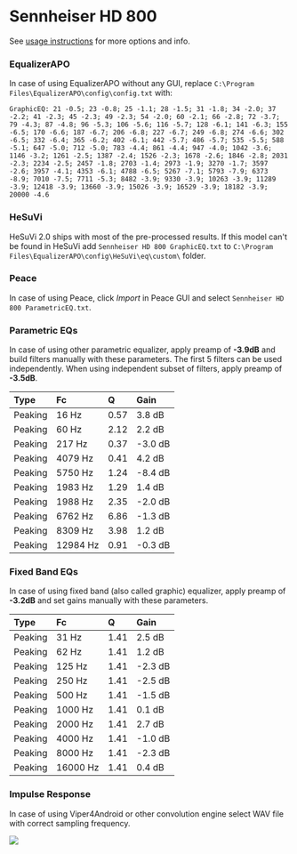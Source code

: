 # Sennheiser HD 800
See [usage instructions](https://github.com/jaakkopasanen/AutoEq#usage) for more options and info.

### EqualizerAPO
In case of using EqualizerAPO without any GUI, replace `C:\Program Files\EqualizerAPO\config\config.txt`
with:
```
GraphicEQ: 21 -0.5; 23 -0.8; 25 -1.1; 28 -1.5; 31 -1.8; 34 -2.0; 37 -2.2; 41 -2.3; 45 -2.3; 49 -2.3; 54 -2.0; 60 -2.1; 66 -2.8; 72 -3.7; 79 -4.3; 87 -4.8; 96 -5.3; 106 -5.6; 116 -5.7; 128 -6.1; 141 -6.3; 155 -6.5; 170 -6.6; 187 -6.7; 206 -6.8; 227 -6.7; 249 -6.8; 274 -6.6; 302 -6.5; 332 -6.4; 365 -6.2; 402 -6.1; 442 -5.7; 486 -5.7; 535 -5.5; 588 -5.1; 647 -5.0; 712 -5.0; 783 -4.4; 861 -4.4; 947 -4.0; 1042 -3.6; 1146 -3.2; 1261 -2.5; 1387 -2.4; 1526 -2.3; 1678 -2.6; 1846 -2.8; 2031 -2.3; 2234 -2.5; 2457 -1.8; 2703 -1.4; 2973 -1.9; 3270 -1.7; 3597 -2.6; 3957 -4.1; 4353 -6.1; 4788 -6.5; 5267 -7.1; 5793 -7.9; 6373 -8.9; 7010 -7.5; 7711 -5.3; 8482 -3.9; 9330 -3.9; 10263 -3.9; 11289 -3.9; 12418 -3.9; 13660 -3.9; 15026 -3.9; 16529 -3.9; 18182 -3.9; 20000 -4.6
```

### HeSuVi
HeSuVi 2.0 ships with most of the pre-processed results. If this model can't be found in HeSuVi add
`Sennheiser HD 800 GraphicEQ.txt` to `C:\Program Files\EqualizerAPO\config\HeSuVi\eq\custom\` folder.

### Peace
In case of using Peace, click *Import* in Peace GUI and select `Sennheiser HD 800 ParametricEQ.txt`.

### Parametric EQs
In case of using other parametric equalizer, apply preamp of **-3.9dB** and build filters manually
with these parameters. The first 5 filters can be used independently.
When using independent subset of filters, apply preamp of **-3.5dB**.

| Type    | Fc       |    Q | Gain    |
|:--------|:---------|:-----|:--------|
| Peaking | 16 Hz    | 0.57 | 3.8 dB  |
| Peaking | 60 Hz    | 2.12 | 2.2 dB  |
| Peaking | 217 Hz   | 0.37 | -3.0 dB |
| Peaking | 4079 Hz  | 0.41 | 4.2 dB  |
| Peaking | 5750 Hz  | 1.24 | -8.4 dB |
| Peaking | 1983 Hz  | 1.29 | 1.4 dB  |
| Peaking | 1988 Hz  | 2.35 | -2.0 dB |
| Peaking | 6762 Hz  | 6.86 | -1.3 dB |
| Peaking | 8309 Hz  | 3.98 | 1.2 dB  |
| Peaking | 12984 Hz | 0.91 | -0.3 dB |

### Fixed Band EQs
In case of using fixed band (also called graphic) equalizer, apply preamp of **-3.2dB** and set
gains manually with these parameters.

| Type    | Fc       |    Q | Gain    |
|:--------|:---------|:-----|:--------|
| Peaking | 31 Hz    | 1.41 | 2.5 dB  |
| Peaking | 62 Hz    | 1.41 | 1.2 dB  |
| Peaking | 125 Hz   | 1.41 | -2.3 dB |
| Peaking | 250 Hz   | 1.41 | -2.5 dB |
| Peaking | 500 Hz   | 1.41 | -1.5 dB |
| Peaking | 1000 Hz  | 1.41 | 0.1 dB  |
| Peaking | 2000 Hz  | 1.41 | 2.7 dB  |
| Peaking | 4000 Hz  | 1.41 | -1.0 dB |
| Peaking | 8000 Hz  | 1.41 | -2.3 dB |
| Peaking | 16000 Hz | 1.41 | 0.4 dB  |

### Impulse Response
In case of using Viper4Android or other convolution engine select WAV file with correct sampling frequency.

![](https://raw.githubusercontent.com/jaakkopasanen/AutoEq/master/results/innerfidelity/sbaf-serious/Sennheiser%20HD%20800/Sennheiser%20HD%20800.png)